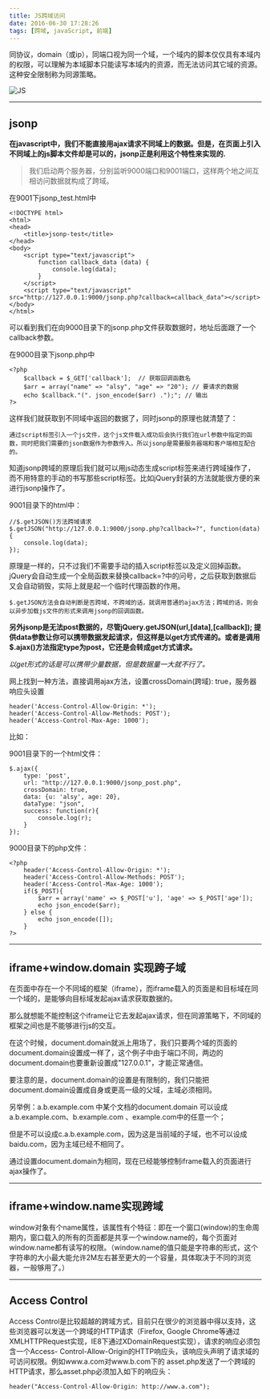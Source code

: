 ```yaml
---
title: JS跨域访问
date: 2016-06-30 17:28:26
tags: [跨域, javaScript, 前端]
---
```

同协议，domain（或ip），同端口视为同一个域，一个域内的脚本仅仅具有本域内的权限，可以理解为本域脚本只能读写本域内的资源，而无法访问其它域的资源。这种安全限制称为同源策略。

![JS](http://i1.51cto.com/images/201507/3739fcd798f1b32a155886400d40cd297c4c12.jpg)

<!--more-->


----------

## jsonp ##

**在javascript中，我们不能直接用ajax请求不同域上的数据。但是，在页面上引入不同域上的js脚本文件却是可以的，jsonp正是利用这个特性来实现的.**


> 我们启动两个服务器，分别监听9000端口和9001端口，这样两个地之间互相访问数据就构成了跨域。

在9001下jsonp_test.html中


	<!DOCTYPE html>
	<html>
	<head>
	    <title>jsonp-test</title>
	</head>
	<body>
	    <script type="text/javascript">
	        function callback_data (data) {
	            console.log(data);
	        }
	    </script>
	    <script type="text/javascript" src="http://127.0.0.1:9000/jsonp.php?callback=callback_data"></script>
	</body>
	</html>

可以看到我们在向9000目录下的jsonp.php文件获取数据时，地址后面跟了一个callback参数。

在9000目录下jsonp.php中

	<?php
	    $callback = $_GET['callback'];  // 获取回调函数名
	    $arr = array("name" => "alsy", "age" => "20"); // 要请求的数据
	    echo $callback."(". json_encode($arr) .");"; // 输出
	?>

这样我们就获取到不同域中返回的数据了，同时jsonp的原理也就清楚了：

    通过script标签引入一个js文件，这个js文件载入成功后会执行我们在url参数中指定的函数，同时把我们需要的json数据作为参数传入。所以jsonp是需要服务器端和客户端相互配合的。

知道jsonp跨域的原理后我们就可以用js动态生成script标签来进行跨域操作了，而不用特意的手动的书写那些script标签。比如jQuery封装的方法就能很方便的来进行jsonp操作了。

9001目录下的html中：

	//$.getJSON()方法跨域请求
	$.getJSON("http://127.0.0.1:9000/jsonp.php?callback=?", function(data){
	    console.log(data);
	});

原理是一样的，只不过我们不需要手动的插入script标签以及定义回掉函数。jQuery会自动生成一个全局函数来替换callback=?中的问号，之后获取到数据后又会自动销毁，实际上就是起一个临时代理函数的作用。


	$.getJSON方法会自动判断是否跨域，不跨域的话，就调用普通的ajax方法；跨域的话，则会以异步加载js文件的形式来调用jsonp的回调函数。

**另外jsonp是无法post数据的，尽管jQuery.getJSON(url,[data],[callback]); 提供data参数让你可以携带数据发起请求，但这样是以get方式传递的。或者是调用$.ajax()方法指定type为post，它还是会转成get方式请求。**

*以get形式的话是可以携带少量数据，但是数据量一大就不行了。*

网上找到一种方法，直接调用ajax方法，设置crossDomain(跨域): true，服务器响应头设置

    header('Access-Control-Allow-Origin: *');
    header('Access-Control-Allow-Methods: POST');
    header('Access-Control-Max-Age: 1000');
比如：

9001目录下的一个html文件：

	$.ajax({
	    type: 'post',
	    url: "http://127.0.0.1:9000/jsonp_post.php",
	    crossDomain: true,
	    data: {u: 'alsy', age: 20},
	    dataType: "json",
	    success: function(r){
	        console.log(r);
	    }
	});

9000目录下的php文件：

	<?php
	    header('Access-Control-Allow-Origin: *');
	    header('Access-Control-Allow-Methods: POST');
	    header('Access-Control-Max-Age: 1000');
	    if($_POST){
	        $arr = array('name' => $_POST['u'], 'age' => $_POST['age']);
	        echo json_encode($arr);
	    } else {
	        echo json_encode([]);
	    }
	?>

----------

## iframe+window.domain 实现跨子域 ##

在页面中存在一个不同域的框架（iframe），而iframe载入的页面是和目标域在同一个域的，是能够向目标域发起ajax请求获取数据的。

那么就想能不能控制这个iframe让它去发起ajax请求，但在同源策略下，不同域的框架之间也是不能够进行js的交互。

在这个时候，document.domain就派上用场了，我们只要两个域的页面的document.domain设置成一样了，这个例子中由于端口不同，两边的document.domain也要重新设置成"127.0.0.1"，才能正常通信。

要注意的是，document.domain的设置是有限制的，我们只能把document.domain设置成自身或更高一级的父域，主域必须相同。

另举例：a.b.example.com 中某个文档的document.domain 可以设成a.b.example.com、b.example.com 、example.com中的任意一个；

但是不可以设成c.a.b.example.com，因为这是当前域的子域，也不可以设成baidu.com，因为主域已经不相同了。

通过设置document.domain为相同，现在已经能够控制iframe载入的页面进行ajax操作了。


----------

## iframe+window.name实现跨域 ##

window对象有个name属性，该属性有个特征：即在一个窗口(window)的生命周期内，窗口载入的所有的页面都是共享一个window.name的，每个页面对window.name都有读写的权限。（window.name的值只能是字符串的形式，这个字符串的大小最大能允许2M左右甚至更大的一个容量，具体取决于不同的浏览器，一般够用了。）

----------


## Access Control ##

Access Control是比较超越的跨域方式，目前只在很少的浏览器中得以支持，这些浏览器可以发送一个跨域的HTTP请求（Firefox, Google Chrome等通过XMLHTTPRequest实现，IE8下通过XDomainRequest实现），请求的响应必须包含一个Access- Control-Allow-Origin的HTTP响应头，该响应头声明了请求域的可访问权限。例如www.a.com对www.b.com下的 asset.php发送了一个跨域的HTTP请求，那么asset.php必须加入如下的响应头：

	header("Access-Control-Allow-Origin: http://www.a.com");












